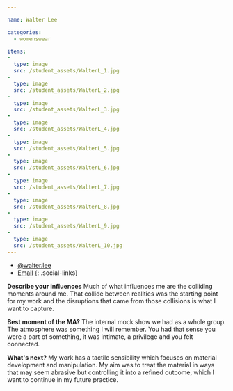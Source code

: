```yaml
---

name: Walter Lee

categories:
  - womenswear

items:
-
  type: image
  src: /student_assets/WalterL_1.jpg
-
  type: image
  src: /student_assets/WalterL_2.jpg
-
  type: image
  src: /student_assets/WalterL_3.jpg
-
  type: image
  src: /student_assets/WalterL_4.jpg
-
  type: image
  src: /student_assets/WalterL_5.jpg
-
  type: image
  src: /student_assets/WalterL_6.jpg
-
  type: image
  src: /student_assets/WalterL_7.jpg
-
  type: image
  src: /student_assets/WalterL_8.jpg
-
  type: image
  src: /student_assets/WalterL_9.jpg
-
  type: image
  src: /student_assets/WalterL_10.jpg
---
```


* [@walter.lee](https://www.instagram.com/walter.lee/)
* [Email](mailto:walter.lee@network.rca.ac.uk)
{: .social-links}

**Describe your influences**
Much of what influences me are the colliding moments around me. That collide between realities was the starting point for my work and the disruptions that came from those collisions is what I want to capture.

**Best moment of the MA?**
The internal mock show we had as a whole group. The atmosphere was something I will remember. You had that sense you were a part of something, it was intimate, a privilege and you felt connected.

**What's next?**
My work has a tactile sensibility which focuses on material development and manipulation. My aim was to treat the material in ways that may seem abrasive but controlling it into a refined outcome, which I want to continue in my future practice.
